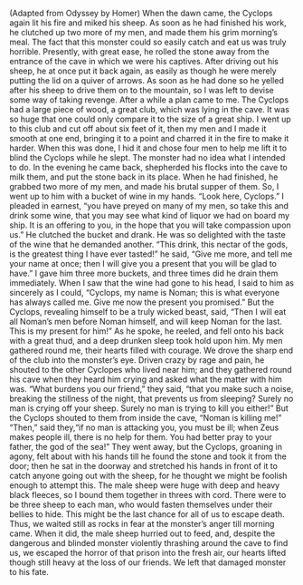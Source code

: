 (Adapted from Odyssey by Homer)
When the dawn came, the Cyclops again lit his fire and miked his sheep. As soon as he had finished his work, he clutched up two more of my men, and made them his grim morning’s meal. The fact that this monster could so easily catch and eat us was truly horrible. Presently, with great ease, he rolled the stone away from the entrance of the cave in which we were his captives. After driving out his sheep, he at once put it back again, as easily as though he were merely putting the lid on a quiver of arrows. As soon as he had done so he yelled after his sheep to drive them on to the mountain, so I was left to devise some way of taking revenge.
After a while a plan came to me. The Cyclops had a large piece of wood, a great club, which was lying in the cave. It was so huge that one could only compare it to the size of a great ship. I went up to this club and cut off about six feet of it, then my men and I made it smooth at one end, bringing it to a point and charred it in the fire to make it harder. When this was done, I hid it and chose four men to help me lift it to blind the Cyclops while he slept. The monster had no idea what l intended to do. In the evening he came back, shepherded his flocks into the cave to milk them, and put the stone back in its place. When he had finished, he grabbed two more of my men, and made his brutal supper of them.
So, I went up to him with a bucket of wine in my hands. “Look here, Cyclops.” I pleaded in earnest, “you have preyed on many of my men, so take this and drink some wine, that you may see what kind of liquor we had on board my ship. It is an offering to you, in the hope that you will take compassion upon us.”
He clutched the bucket and drank. He was so delighted with the taste of the wine that he demanded another. “This drink, this nectar of the gods, is the greatest thing I have ever tasted!” he said, “Give me more, and tell me your name at once; then I will give you a present that you will be glad to have.”
I gave him three more buckets, and three times did he drain them immediately. When I saw that the wine had gone to his head, I said to him as sincerely as I could, “Cyclops, my name is Noman; this is what everyone has always called me. Give me now the present you promised.”
But the Cyclops, revealing himself to be a truly wicked beast, said, “Then I will eat all Noman’s men before Noman himself, and will keep Noman for the last. This is my present for him!”
As he spoke, he reeled, and fell onto his back with a great thud, and a deep drunken sleep took hold upon him. My men gathered round me, their hearts filled with courage. We drove the sharp end of the club into the monster’s eye. Driven crazy by rage and pain, he shouted to the other Cyclopes who lived near him; and they gathered round his cave when they heard him crying and asked what the matter with him was.
“What burdens you our friend,” they said, “that you make such a noise, breaking the stillness of the night, that prevents us from sleeping? Surely no man is crying off your sheep. Surely no man is trying to kill you either!”
But the Cyclops shouted to them from inside the cave, “Noman is killing me!”
“Then,” said they,“if no man is attacking you, you must be ill; when Zeus makes people ill, there is no help for them. You had better pray to your father, the god of the sea!”
They went away, but the Cyclops, groaning in agony, felt about with his hands till he found the stone and took it from the door; then he sat in the doorway and stretched his hands in front of it to catch anyone going out with the sheep, for he thought we might be foolish enough to attempt this.
The male sheep were huge with deep and heavy black fleeces, so I bound them together in threes with cord. There were to be three sheep to each man, who would fasten themselves under their bellies to hide. This might be the last chance for all of us to escape death. Thus, we waited still as rocks in fear at the monster’s anger till morning came. When it did, the male sheep hurried out to feed, and, despite the dangerous and blinded monster violently thrashing around the cave to find us, we escaped the horror of that prison into the fresh air, our hearts lifted though still heavy at the loss of our friends. We left that damaged monster to his fate.
